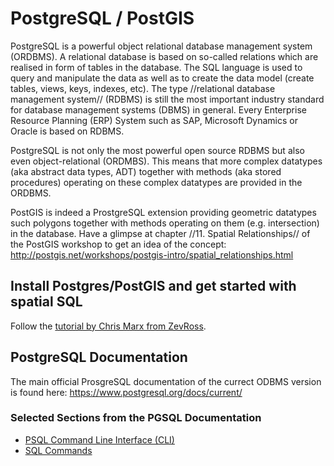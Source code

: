 
# PostgreSQL / PostGIS

PostgreSQL is a powerful object relational database management system (ORDBMS). A relational database is based on so-called relations which are realised in form of tables in the database. The SQL language is used to query and manipulate the data as well as to create the data model (create tables, views, keys, indexes, etc). The type //relational database management system// (RDBMS) is still the most important industry standard for database management systems (DBMS) in general. Every Enterprise Resource Planning (ERP) System such as SAP, Microsoft Dynamics or Oracle is based on RDBMS.

PostgreSQL is not only the most powerful open source RDBMS but also even object-relational (ORDMBS). This means that more complex datatypes (aka abstract data types, ADT) together with methods (aka stored procedures) operating on these complex datatypes are provided in the ORDBMS.

PostGIS is indeed a ProstgreSQL extension providing geometric datatypes such polygons together with methods operating on them (e.g. intersection) in the database. Have a glimpse at chapter //11. Spatial Relationships// of the PostGIS workshop to get an idea of the concept: 
http://postgis.net/workshops/postgis-intro/spatial_relationships.html


## Install Postgres/PostGIS and get started with spatial SQL

Follow the [tutorial by Chris Marx from ZevRoss](http://zevross.com/blog/2019/12/04/install-postgres-postgis-and-get-started-with-spatial-sql/).

## PostgreSQL Documentation 

The main official ProsgreSQL documentation of the currect ODBMS version is found here: https://www.postgresql.org/docs/current/ 

### Selected Sections from the PGSQL Documentation

* [PSQL Command Line Interface (CLI)](https://www.postgresql.org/docs/current/app-psql.html)
* [SQL Commands](https://www.postgresql.org/docs/current/sql-commands.html)




